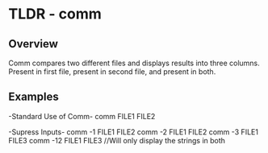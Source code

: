 TLDR - comm
==========

Overview
--------

Comm compares two different files and displays results into three columns. 
Present in first file, present in second file, and present in both.

Examples
--------

-Standard Use of Comm-
	comm FILE1 FILE2

-Supress Inputs-
	comm -1 FILE1 FILE2
	comm -2 FILE1 FILE2
	comm -3 FILE1 FILE3
	comm -12 FILE1 FILE3 //Will only display the strings in both

